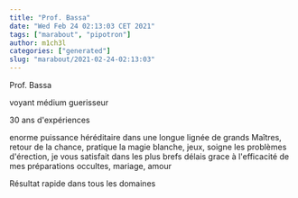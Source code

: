 ```yaml
---
title: "Prof. Bassa"
date: "Wed Feb 24 02:13:03 CET 2021"
tags: ["marabout", "pipotron"]
author: m1ch3l
categories: ["generated"]
slug: "marabout/2021-02-24-02:13:03"
---
```


Prof. Bassa

voyant médium guerisseur

30 ans d'expériences

enorme puissance héréditaire dans une longue lignée de grands Maîtres, retour de la chance, pratique la magie blanche, jeux, soigne les problèmes d'érection, je vous satisfait dans les plus brefs délais grace à l'efficacité de mes préparations occultes, mariage, amour

Résultat rapide dans tous les domaines
